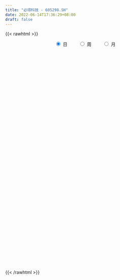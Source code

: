 ```yaml
---
title: "必得科技 - 605298.SH"
date: 2022-06-14T17:36:29+08:00
draft: false
---
```

{{< rawhtml >}}
    <div style="text-align: center">
        <label style="padding: 1rem;"><input style="margin-right: .5rem" type="radio" name="period" value="D" checked onclick="period_change(this)">日</label>
        <label style="padding: 1rem;"><input style="margin-right: .5rem" type="radio" name="period" value="W" onclick="period_change(this)">周</label>
        <label style="padding: 1rem;"><input style="margin-right: .5rem" type="radio" name="period" value="M" onclick="period_change(this)">月</label>
    </div>
    <div id="chart" style="height: 700px;"></div> 
    <script type="text/javascript">
        const D_v = [2130.86,2428.64,3407.95,137828.08,96035.71,68150.48,46162.16,67473.94,91416.16,58834.46,32294.79,36916.33,35553.22,89584.01,73631.7,61608.05,49723.58,77336.37,48337.83,51675.51,41761.17,69140.21,42173.96,39256.94,47991.13,43796.88,81774.61,87039.67,54113.15,34604.79,40684.87,26223.7,25235.35,27342.2,21604.21,28052.06,20409.01,16642.25,22877.03,13416.15,16134.4,12027.6,13320.27,12895.32,9296.83,9420.61,9204.9,11908.93,9481.98,8515.57,9706.19,10096.64,7781.92,7672.22,9811.45,6916.55,7727.15,7023.17,11534.81,16699.37,12191.8,10185.24,9968.3,15884.8,13317.66,12153.39,11667.61,7712.72,6256.93,9028.1,15297.29,13749.43,22578.34,9796.65,10899.71,9188.1,9705.1,7816.82,7286.17,8281.05,8338.64,9815.72,5693.06,7885.74,8746.1,7917.98,6010.82,4887.0,5740.0,3780.31,4792.93,4434.0,6126.19,8757.9,6572.2,9617.33,8606.51,7592.0,6355.24,9041.97,8233.35,24847.6,14672.73,7470.14,6746.53,6448.29,6092.11,4877.81,5521.12,5786.59,6927.91,11666.71,8103.95,7330.12,6850.95,9602.84,8060.57,13196.29,11752.98,12985.49,21510.85,14297.55,11762.56,18914.08,20020.19,12770.28,11965.29,22154.51,12245.05,12855.34,11375.82,9739.22,10310.7,10435.48,10034.0,7153.46,9177.0,5962.71,6987.61,8346.54,19023.31,47805.22,28073.97,63774.68,43213.34,26083.77,12112.47,9524.43,7867.28,9008.91,6045.65,5735.11,4980.91,6306.74,4071.51,4443.68,5499.0,4658.91,3631.15,3367.0,5476.02,10319.91,5815.0,4469.91,4538.0,2810.0,3907.54,4361.0,5575.02,4413.11,5025.46,7535.29,7262.7,7478.0,6829.33,4829.11,5397.11,8653.92,4875.15,5068.24,7611.22,9348.9,10253.98,5907.74,6474.11,10685.91,10033.21,6228.54,9826.37,7655.91,4022.54,5055.11,4493.91,6123.12,5742.94,8938.57,7181.03,5799.91,9756.75,13039.17,8957.0,32161.02,26788.48,11627.67,12433.55,7455.02,5935.0,6684.82,9091.0,7481.0,10061.64,8549.0,6175.0,7380.11,10521.26,12576.02,9961.4,10955.1,9813.0,7746.17,10474.0,5533.0,4955.08,7181.0,4918.0,6060.0,3936.4,4188.91,8246.91,4975.91,4093.02,4783.4,2382.11,4693.0,5353.11,4796.0,8367.91,5362.0,7766.91,6839.89,7347.64,4684.91,5514.0,5049.0,7241.82,4819.22,4716.0,4296.02,5762.0,7021.09,5696.0,4562.0,3607.0,7198.89,6782.0,4498.41,4215.41,5011.02,39053.96,25122.58,14730.86,7112.31,6268.11,5488.11,4437.02,5303.0,4780.93,5576.13,3733.0,3825.0,4141.0,3531.22,3781.11,3767.11,3717.0,2700.11,1878.0,2737.0,11606.0,15248.0,11079.0,7509.82,5442.04,4964.0,4156.11,5469.84,3525.91,3188.0,3411.0,4412.0,2447.91,2840.11,1658.0,1891.0,2382.0,2423.09,2783.5,1875.91,3585.09,3411.67,3099.26,3578.98,3995.62,3875.56,5054.0,3142.98,4800.0,2984.91,3644.0,2901.0,7035.0,4505.58,5880.69]
const D_histogram = [0.0,0.1467806268,0.3922095438,0.3819375038,0.19064337,0.060131107,-0.1066280723,-0.068226711,-0.0951834259,-0.1793442048,-0.2364646999,-0.241832912,-0.2298856152,-0.1184810812,-0.0556077905,0.0126066516,0.0071738637,0.077102425,0.0576837767,0.0756861253,0.0841181812,0.107616024,0.1033418441,0.1205779958,0.1265055019,0.1585692685,0.2668756237,0.2826664007,0.2543144124,0.1672923862,0.0253414798,-0.0568622192,-0.0971786717,-0.1357094836,-0.1516466331,-0.1905320261,-0.2240974666,-0.2297219623,-0.2680693181,-0.2949493872,-0.3170278728,-0.2972026124,-0.2942326187,-0.3076940223,-0.2860131534,-0.2530012803,-0.2299956651,-0.2062854445,-0.1624847012,-0.1309917383,-0.084314698,-0.0584550615,-0.0226150321,0.0004224957,0.0174179183,0.0226756965,0.0310982454,0.0435447147,0.0673342373,0.0981091647,0.1020694001,0.1130331792,0.1237252193,0.1442534521,0.1497584376,0.1292628165,0.1143101463,0.0861242287,0.0694323484,0.0619378268,0.0706705641,0.0366248916,-0.0365720907,-0.0863537054,-0.1020599767,-0.0959906956,-0.0687141799,-0.0428203563,-0.0381982773,-0.0247279687,-0.0025324773,0.0150395645,0.0000403352,-0.0320350367,-0.0660390027,-0.0533699959,-0.0381550052,-0.0214166966,-0.0281647743,-0.0173068933,-0.0029636237,0.0019700739,-0.0094679149,-0.0286316521,-0.0522060632,-0.0714466119,-0.0606340746,-0.0365188723,-0.0160957448,0.0022556863,-0.0014420111,0.0156989895,-0.0182125457,-0.0261440683,-0.0217836877,0.0003129171,0.0183273037,0.0404550392,0.0536979382,0.0458773281,0.0647268756,0.1004334645,0.1260978912,0.1400062512,0.1429452279,0.1557597099,0.1309793682,0.1525588944,0.1385374534,0.1294247069,0.1656910133,0.1738762336,0.1751225707,0.1798515719,0.1758947929,0.143964274,0.0945697305,0.1016968918,0.089400343,0.0832391789,0.078504108,0.0645213519,0.0383083249,0.0203944814,-0.0182284233,-0.0403235481,-0.0846325741,-0.1033349508,-0.1207260611,-0.1233449323,-0.0620414225,0.0522095871,0.1201485274,0.1552246455,0.1209235524,0.0006264901,-0.0811125907,-0.1131546769,-0.1401898203,-0.1827716135,-0.1845857163,-0.1820296198,-0.1764534796,-0.1688745717,-0.1530328244,-0.14525728,-0.1438903648,-0.1347967754,-0.1018844291,-0.0899975901,-0.1031943164,-0.1560748294,-0.1713501337,-0.1561203337,-0.1522073689,-0.126527841,-0.0889014104,-0.0506621212,0.0020266144,0.0469654474,0.0820312733,0.1184563649,0.1535539684,0.1900969095,0.1939261944,0.2002209944,0.1804713848,0.180759512,0.1797781033,0.1725372575,0.1613594475,0.1555903328,0.1225266095,0.0852963259,0.0606134979,0.0736688848,0.0744258475,0.0634360234,0.0059481106,-0.0406696039,-0.0594304943,-0.0589741595,-0.051467761,-0.0398187117,-0.0254548598,0.0033173269,0.026202823,0.0320138823,0.0439761932,0.0782119737,0.0791248352,0.1093392957,0.0801433126,0.0354795058,0.0414553262,0.0296237355,0.0180325203,0.0071584987,0.0228147842,0.0286999588,0.0376595164,0.0148053441,0.0127422028,0.0148551153,0.0353952932,0.0439917186,0.0279585338,0.0406607609,0.0163702273,0.0103345151,-0.0375734188,-0.0791346976,-0.1175498242,-0.1970218406,-0.2120967437,-0.2525436679,-0.2487614933,-0.2009342505,-0.1224442125,-0.0751577255,-0.0414402595,-0.031302377,-0.0210875814,0.003366071,0.0348166134,0.0497793283,0.076484324,0.0987640843,0.0964554951,0.0971437059,0.066905757,0.0487108237,0.0203998836,0.0165421625,0.030728477,0.0305218482,0.0154916779,-0.0029715902,-0.0423954854,-0.0806684458,-0.0853973525,-0.0718498443,-0.0818549943,-0.1486692784,-0.147693509,-0.1307461943,-0.0992732204,-0.0441650305,0.0433907061,0.057888671,0.0244271394,0.0040854405,-0.0108050274,-0.0393425054,-0.0384719454,-0.0312523037,-0.0229131225,0.0004208971,0.0057639815,0.0059192321,-0.0042187236,0.000792631,-0.023894005,-0.0262792412,-0.0457721135,-0.041676363,-0.0273826745,-0.0061076507,0.0005728416,0.0449793274,-0.0138430877,-0.1017052501,-0.1301791402,-0.1726089197,-0.1496925471,-0.0956130798,-0.0641851534,-0.0139944486,0.0376990992,0.0734989286,0.1062271512,0.1382632525,0.1551074977,0.1631077871,0.163497359,0.1580854385,0.1495988247,0.1475852653,0.0996202907,0.0972551678,0.1042281689,0.1043256756,0.099870865,0.0893777695,0.0926771186,0.0953026446,0.097150983,0.086706696,0.0682693376,0.0424421109,0.0074966399,-0.0217765074,-0.0318702863]
const D_fast = [0.0,0.1834757835,0.5269570864,0.6121694224,0.4685361311,0.3530566449,0.1596404475,0.180985131,0.1302325597,0.0012357296,-0.1150009405,-0.1808273807,-0.2263514876,-0.1445672239,-0.0955958809,-0.0242297759,-0.0278690979,0.0613350698,0.0563373656,0.0932612456,0.1227228468,0.1731246956,0.1946859766,0.2420666273,0.2796205088,0.3513265926,0.5263518537,0.6128092309,0.6480358457,0.6028369161,0.4672213796,0.3708021258,0.3061910054,0.2337328226,0.1798840148,0.0933656153,0.0037758082,-0.0592791782,-0.1646438634,-0.2652612794,-0.3665967331,-0.4210721258,-0.4916602868,-0.582045196,-0.6318676155,-0.6621060624,-0.6965993635,-0.7244605041,-0.7212809361,-0.7225359078,-0.6969375419,-0.6856916707,-0.6555053994,-0.6323622477,-0.6110123455,-0.6000856432,-0.5838885329,-0.5605558849,-0.519932803,-0.4646305844,-0.4351529991,-0.3959309251,-0.3543075802,-0.2977159843,-0.2547713895,-0.2429513064,-0.2293264401,-0.2359813005,-0.2353150938,-0.2273251586,-0.2009247802,-0.2258142299,-0.3081542348,-0.3795242759,-0.4207455414,-0.4386739342,-0.4285759634,-0.4133872289,-0.4183147192,-0.4110264029,-0.3894640307,-0.3681320978,-0.3831212433,-0.4232053744,-0.4737190911,-0.4743925832,-0.4687163439,-0.4573322095,-0.4711214807,-0.464590323,-0.4509879593,-0.4455617432,-0.4593667107,-0.4856883609,-0.5223142879,-0.5594164895,-0.563762471,-0.5487769867,-0.5323777954,-0.5134624428,-0.5175206429,-0.496454895,-0.5349195666,-0.5493871063,-0.5504726475,-0.5282978135,-0.505701601,-0.4734601056,-0.446792722,-0.4431440002,-0.4081127338,-0.3472977788,-0.2901088793,-0.2411989565,-0.2025236728,-0.1507692633,-0.1428047629,-0.0830855131,-0.0624725908,-0.0392291606,0.0384598991,0.0901141778,0.1351411576,0.1848330517,0.224849971,0.2289105206,0.2031584097,0.2357097939,0.2457633309,0.2604119615,0.2753029176,0.2774504995,0.2608145537,0.2479993306,0.2048193201,0.1726433082,0.1071761387,0.0626400243,0.0150673987,-0.0183877056,0.0274054486,0.1547088549,0.2526849271,0.3265672066,0.3224970017,0.2023565618,0.1003393334,0.0400085779,-0.0220740206,-0.1103487171,-0.158309249,-0.2012605575,-0.2397977871,-0.2744375221,-0.2968539809,-0.3253927566,-0.3599984326,-0.3846040371,-0.377162798,-0.3877753566,-0.4267706619,-0.5186698822,-0.57678272,-0.6005830035,-0.6347218808,-0.6406743131,-0.6252732352,-0.5996994763,-0.5465040871,-0.4898238923,-0.434250248,-0.3682110652,-0.2947249696,-0.2106578011,-0.1583469676,-0.101996919,-0.0766286824,-0.0311506772,0.0128124399,0.0487059084,0.0778679603,0.1109964288,0.1085643579,0.0926581558,0.0831287023,0.1146013104,0.1339647349,0.1388339167,0.0828330316,0.0260479161,-0.007570598,-0.021857803,-0.0272183448,-0.0255239733,-0.0175238364,0.012077682,0.0415138839,0.0553284138,0.0782847729,0.1320735469,0.1527676171,0.2103169016,0.2011567467,0.1653628162,0.1817024683,0.1772768114,0.1701937262,0.1611093293,0.1824693109,0.1955294752,0.2139039119,0.1947510756,0.1958734851,0.2017001764,0.2310891775,0.2506835326,0.2416399813,0.2645073986,0.2443094218,0.2408573384,0.1835560498,0.1222110966,0.0544085139,-0.0743189627,-0.1424180516,-0.2460008928,-0.3044090915,-0.3068154114,-0.2589364265,-0.2304393709,-0.2070819698,-0.2047696815,-0.1998267812,-0.1745316111,-0.1343769153,-0.1069693683,-0.0611432917,-0.0141725104,0.0076327743,0.0326069115,0.0190954018,0.0130781746,-0.0101327947,-0.0098549752,0.0120134586,0.0194372918,0.008280041,-0.0109261246,-0.0609488911,-0.119388963,-0.1454672078,-0.1498821607,-0.1803510593,-0.284332663,-0.3202802708,-0.3360195046,-0.3293648359,-0.2852979036,-0.1868944905,-0.1579243579,-0.1852791046,-0.2045994434,-0.2221911681,-0.2605642725,-0.2693116988,-0.2699051331,-0.2672942325,-0.2438549886,-0.2370709088,-0.2354358502,-0.2466284868,-0.2414189744,-0.2720791117,-0.2810341581,-0.3119700588,-0.3182933991,-0.3108453792,-0.291097268,-0.2842735654,-0.2286222477,-0.2909054348,-0.4041939097,-0.4652125849,-0.5507945943,-0.5653013585,-0.5351251611,-0.5197435231,-0.4730514304,-0.4119331079,-0.3577585462,-0.2984735359,-0.2318716214,-0.1762505018,-0.1274732657,-0.086209354,-0.0520999148,-0.0231868225,0.0116959345,-0.0113639674,0.0105847016,0.0436147449,0.0697936706,0.0903065762,0.1021579231,0.1286265518,0.155077739,0.1812138231,0.1924462101,0.1910761861,0.1758594872,0.1427881762,0.108070902,0.0900095515]
const D_slow = [0.0,0.0366951567,0.1347475426,0.2302319186,0.2778927611,0.2929255378,0.2662685198,0.249211842,0.2254159856,0.1805799344,0.1214637594,0.0610055314,0.0035341276,-0.0260861427,-0.0399880903,-0.0368364275,-0.0350429615,-0.0157673553,-0.0013464111,0.0175751202,0.0386046655,0.0655086715,0.0913441326,0.1214886315,0.153115007,0.1927573241,0.25947623,0.3301428302,0.3937214333,0.4355445299,0.4418798998,0.427664345,0.4033696771,0.3694423062,0.3315306479,0.2838976414,0.2278732747,0.1704427842,0.1034254546,0.0296881078,-0.0495688604,-0.1238695134,-0.1974276681,-0.2743511737,-0.345854462,-0.4091047821,-0.4666036984,-0.5181750595,-0.5587962348,-0.5915441694,-0.6126228439,-0.6272366093,-0.6328903673,-0.6327847434,-0.6284302638,-0.6227613397,-0.6149867783,-0.6041005996,-0.5872670403,-0.5627397491,-0.5372223991,-0.5089641043,-0.4780327995,-0.4419694365,-0.4045298271,-0.3722141229,-0.3436365864,-0.3221055292,-0.3047474421,-0.2892629854,-0.2715953444,-0.2624391215,-0.2715821441,-0.2931705705,-0.3186855647,-0.3426832386,-0.3598617836,-0.3705668726,-0.3801164419,-0.3862984341,-0.3869315534,-0.3831716623,-0.3831615785,-0.3911703377,-0.4076800884,-0.4210225874,-0.4305613387,-0.4359155128,-0.4429567064,-0.4472834297,-0.4480243356,-0.4475318171,-0.4498987959,-0.4570567089,-0.4701082247,-0.4879698777,-0.5031283963,-0.5122581144,-0.5162820506,-0.515718129,-0.5160786318,-0.5121538844,-0.5167070209,-0.523243038,-0.5286889599,-0.5286107306,-0.5240289047,-0.5139151449,-0.5004906603,-0.4890213283,-0.4728396094,-0.4477312433,-0.4162067705,-0.3812052077,-0.3454689007,-0.3065289732,-0.2737841312,-0.2356444076,-0.2010100442,-0.1686538675,-0.1272311142,-0.0837620558,-0.0399814131,0.0049814799,0.0489551781,0.0849462466,0.1085886792,0.1340129022,0.1563629879,0.1771727826,0.1967988096,0.2129291476,0.2225062288,0.2276048492,0.2230477433,0.2129668563,0.1918087128,0.1659749751,0.1357934598,0.1049572267,0.0894468711,0.1024992679,0.1325363997,0.1713425611,0.2015734492,0.2017300717,0.1814519241,0.1531632548,0.1181157998,0.0724228964,0.0262764673,-0.0192309377,-0.0633443075,-0.1055629505,-0.1438211566,-0.1801354766,-0.2161080678,-0.2498072616,-0.2752783689,-0.2977777664,-0.3235763455,-0.3625950529,-0.4054325863,-0.4444626697,-0.4825145119,-0.5141464722,-0.5363718248,-0.5490373551,-0.5485307015,-0.5367893396,-0.5162815213,-0.4866674301,-0.448278938,-0.4007547106,-0.352273162,-0.3022179134,-0.2571000672,-0.2119101892,-0.1669656634,-0.123831349,-0.0834914871,-0.044593904,-0.0139622516,0.0073618299,0.0225152044,0.0409324256,0.0595388874,0.0753978933,0.0768849209,0.06671752,0.0518598964,0.0371163565,0.0242494162,0.0142947383,0.0079310234,0.0087603551,0.0153110609,0.0233145314,0.0343085797,0.0538615732,0.073642782,0.1009776059,0.121013434,0.1298833105,0.140247142,0.1476530759,0.152161206,0.1539508306,0.1596545267,0.1668295164,0.1762443955,0.1799457315,0.1831312822,0.1868450611,0.1956938844,0.206691814,0.2136814475,0.2238466377,0.2279391945,0.2305228233,0.2211294686,0.2013457942,0.1719583381,0.122702878,0.069678692,0.0065427751,-0.0556475982,-0.1058811609,-0.136492214,-0.1552816454,-0.1656417103,-0.1734673045,-0.1787391998,-0.1778976821,-0.1691935287,-0.1567486967,-0.1376276157,-0.1129365946,-0.0888227208,-0.0645367944,-0.0478103551,-0.0356326492,-0.0305326783,-0.0263971376,-0.0187150184,-0.0110845563,-0.0072116369,-0.0079545344,-0.0185534058,-0.0387205172,-0.0600698553,-0.0780323164,-0.098496065,-0.1356633846,-0.1725867618,-0.2052733104,-0.2300916155,-0.2411328731,-0.2302851966,-0.2158130289,-0.209706244,-0.2086848839,-0.2113861407,-0.2212217671,-0.2308397534,-0.2386528294,-0.24438111,-0.2442758857,-0.2428348903,-0.2413550823,-0.2424097632,-0.2422116054,-0.2481851067,-0.254754917,-0.2661979453,-0.2766170361,-0.2834627047,-0.2849896174,-0.284846407,-0.2736015751,-0.2770623471,-0.3024886596,-0.3350334447,-0.3781856746,-0.4156088114,-0.4395120813,-0.4555583697,-0.4590569818,-0.449632207,-0.4312574749,-0.4047006871,-0.3701348739,-0.3313579995,-0.2905810527,-0.249706713,-0.2101853534,-0.1727856472,-0.1358893308,-0.1109842582,-0.0866704662,-0.060613424,-0.0345320051,-0.0095642888,0.0127801536,0.0359494332,0.0597750944,0.0840628401,0.1057395141,0.1228068485,0.1334173763,0.1352915362,0.1298474094,0.1218798378]
const D_data = [['2021-03-01', 23.03, 23.03, 23.03, 23.03],['2021-03-02', 25.33, 25.33, 25.33, 25.33],['2021-03-03', 27.86, 27.86, 27.86, 27.86],['2021-03-04', 26.0, 25.63, 25.07, 27.82],['2021-03-05', 24.17, 23.08, 23.07, 24.36],['2021-03-08', 23.02, 23.11, 22.5, 23.41],['2021-03-09', 22.9, 21.87, 21.7, 22.91],['2021-03-10', 22.01, 24.06, 21.39, 24.06],['2021-03-11', 24.21, 23.24, 23.24, 24.6],['2021-03-12', 22.51, 22.14, 22.07, 22.79],['2021-03-15', 21.86, 21.95, 21.78, 22.37],['2021-03-16', 21.96, 22.25, 21.8, 22.76],['2021-03-17', 22.06, 22.3, 21.77, 22.61],['2021-03-18', 22.17, 23.74, 22.01, 24.53],['2021-03-19', 23.0, 23.53, 22.67, 23.9],['2021-03-22', 23.51, 23.93, 23.16, 24.02],['2021-03-23', 23.67, 23.18, 22.75, 23.88],['2021-03-24', 22.9, 24.33, 22.87, 24.95],['2021-03-25', 24.43, 23.4, 23.25, 24.58],['2021-03-26', 23.39, 23.92, 23.13, 24.39],['2021-03-29', 24.01, 23.94, 23.66, 24.85],['2021-03-30', 23.92, 24.3, 23.32, 26.33],['2021-03-31', 23.78, 24.1, 23.61, 24.7],['2021-04-01', 24.0, 24.51, 23.9, 24.88],['2021-04-02', 24.78, 24.55, 24.11, 25.16],['2021-04-06', 24.55, 25.12, 24.5, 25.33],['2021-04-07', 25.0, 26.66, 24.76, 27.57],['2021-04-08', 26.27, 26.1, 25.7, 28.57],['2021-04-09', 25.68, 25.78, 25.3, 26.76],['2021-04-12', 25.62, 24.96, 24.9, 25.69],['2021-04-13', 24.89, 23.79, 23.55, 25.28],['2021-04-14', 23.61, 23.98, 23.6, 24.39],['2021-04-15', 23.83, 24.17, 23.8, 24.31],['2021-04-16', 24.12, 23.94, 23.55, 24.33],['2021-04-19', 23.8, 24.01, 23.68, 24.16],['2021-04-20', 24.02, 23.48, 23.32, 24.14],['2021-04-21', 23.52, 23.22, 23.1, 23.94],['2021-04-22', 23.1, 23.31, 22.98, 23.35],['2021-04-23', 23.25, 22.6, 22.4, 23.28],['2021-04-26', 22.68, 22.35, 22.29, 22.84],['2021-04-27', 22.5, 22.03, 21.77, 22.64],['2021-04-28', 22.07, 22.29, 22.02, 22.31],['2021-04-29', 22.21, 21.88, 21.82, 22.3],['2021-04-30', 21.9, 21.37, 21.37, 22.0],['2021-05-06', 21.37, 21.55, 21.3, 21.68],['2021-05-07', 21.66, 21.57, 21.4, 21.68],['2021-05-10', 21.59, 21.34, 21.28, 21.68],['2021-05-11', 21.31, 21.23, 20.87, 21.33],['2021-05-12', 21.1, 21.44, 21.01, 21.49],['2021-05-13', 21.2, 21.29, 21.17, 21.57],['2021-05-14', 21.31, 21.52, 21.25, 21.57],['2021-05-17', 21.61, 21.31, 21.23, 21.64],['2021-05-18', 21.23, 21.48, 21.23, 21.52],['2021-05-19', 21.46, 21.38, 21.25, 21.49],['2021-05-20', 21.45, 21.33, 21.07, 21.48],['2021-05-21', 21.23, 21.17, 21.14, 21.35],['2021-05-24', 21.17, 21.18, 21.03, 21.24],['2021-05-25', 21.11, 21.23, 21.11, 21.27],['2021-05-26', 21.12, 21.43, 21.12, 21.48],['2021-05-27', 21.49, 21.65, 21.45, 21.97],['2021-05-28', 21.55, 21.41, 21.35, 21.83],['2021-05-31', 21.38, 21.55, 21.21, 21.63],['2021-06-01', 21.63, 21.63, 21.41, 21.67],['2021-06-02', 21.53, 21.88, 21.51, 21.93],['2021-06-03', 21.88, 21.82, 21.66, 21.99],['2021-06-04', 21.72, 21.51, 21.5, 21.79],['2021-06-07', 21.45, 21.53, 21.21, 21.59],['2021-06-08', 21.45, 21.28, 21.25, 21.55],['2021-06-09', 21.26, 21.32, 21.23, 21.4],['2021-06-10', 21.25, 21.38, 21.03, 21.38],['2021-06-11', 21.39, 21.6, 21.31, 21.68],['2021-06-15', 21.45, 21.0, 20.9, 21.54],['2021-06-16', 20.98, 20.18, 20.0, 20.98],['2021-06-17', 20.05, 20.05, 20.02, 20.25],['2021-06-18', 20.05, 20.18, 19.8, 20.24],['2021-06-21', 20.18, 20.3, 20.03, 20.35],['2021-06-22', 20.3, 20.54, 20.23, 20.65],['2021-06-23', 20.7, 20.57, 20.46, 20.78],['2021-06-24', 20.53, 20.3, 20.21, 20.53],['2021-06-25', 20.26, 20.38, 20.03, 20.38],['2021-06-28', 20.33, 20.52, 20.27, 20.58],['2021-06-29', 20.45, 20.52, 20.36, 20.65],['2021-06-30', 19.99, 20.07, 19.81, 20.23],['2021-07-01', 20.07, 19.66, 19.65, 20.07],['2021-07-02', 19.66, 19.36, 19.0, 19.74],['2021-07-05', 19.36, 19.78, 19.23, 19.8],['2021-07-06', 19.62, 19.79, 19.55, 19.98],['2021-07-07', 19.74, 19.81, 19.7, 19.95],['2021-07-08', 19.72, 19.46, 19.42, 19.79],['2021-07-09', 19.4, 19.61, 19.34, 19.65],['2021-07-12', 19.65, 19.65, 19.6, 19.86],['2021-07-13', 19.64, 19.52, 19.41, 19.64],['2021-07-14', 19.45, 19.23, 19.2, 19.62],['2021-07-15', 19.23, 18.97, 18.71, 19.3],['2021-07-16', 18.88, 18.7, 18.67, 18.96],['2021-07-19', 18.64, 18.52, 18.35, 18.64],['2021-07-20', 18.49, 18.75, 18.42, 18.86],['2021-07-21', 18.76, 18.9, 18.68, 18.96],['2021-07-22', 18.88, 18.88, 18.7, 18.99],['2021-07-23', 18.93, 18.88, 18.55, 18.93],['2021-07-26', 18.81, 18.57, 18.17, 18.88],['2021-07-27', 18.51, 18.8, 18.26, 20.4],['2021-07-28', 18.75, 18.04, 17.84, 18.85],['2021-07-29', 18.0, 18.16, 18.0, 18.25],['2021-07-30', 18.01, 18.21, 18.0, 18.32],['2021-08-02', 18.21, 18.42, 18.06, 18.43],['2021-08-03', 18.43, 18.41, 18.33, 18.63],['2021-08-04', 18.41, 18.52, 18.32, 18.52],['2021-08-05', 18.55, 18.47, 18.34, 18.66],['2021-08-06', 18.41, 18.19, 18.1, 18.5],['2021-08-09', 18.23, 18.53, 18.16, 18.6],['2021-08-10', 18.36, 18.89, 18.36, 19.12],['2021-08-11', 18.87, 18.96, 18.79, 19.03],['2021-08-12', 19.02, 18.97, 18.88, 19.08],['2021-08-13', 18.87, 18.94, 18.69, 19.05],['2021-08-16', 19.19, 19.18, 18.98, 19.3],['2021-08-17', 19.21, 18.75, 18.71, 19.32],['2021-08-18', 18.75, 19.4, 18.75, 19.59],['2021-08-19', 19.3, 19.06, 19.0, 19.58],['2021-08-20', 19.13, 19.14, 18.89, 19.47],['2021-08-23', 19.28, 19.88, 19.23, 19.88],['2021-08-24', 19.84, 19.77, 19.6, 19.88],['2021-08-25', 19.76, 19.84, 19.53, 19.99],['2021-08-26', 19.8, 20.04, 19.62, 20.29],['2021-08-27', 20.0, 20.08, 19.6, 20.3],['2021-08-30', 20.11, 19.77, 19.73, 20.18],['2021-08-31', 19.63, 19.44, 19.38, 19.7],['2021-09-01', 19.5, 20.13, 19.31, 20.29],['2021-09-02', 19.94, 19.97, 19.91, 20.12],['2021-09-03', 20.24, 20.09, 19.8, 20.32],['2021-09-06', 20.1, 20.17, 19.86, 20.18],['2021-09-07', 20.09, 20.09, 20.02, 20.22],['2021-09-08', 20.15, 19.9, 19.87, 20.18],['2021-09-09', 19.89, 19.94, 19.69, 20.09],['2021-09-10', 19.95, 19.56, 19.56, 19.95],['2021-09-13', 19.56, 19.61, 19.42, 19.71],['2021-09-14', 19.64, 19.13, 19.11, 19.78],['2021-09-15', 19.11, 19.23, 19.06, 19.33],['2021-09-16', 19.3, 19.08, 19.05, 19.42],['2021-09-17', 19.03, 19.13, 18.77, 19.16],['2021-09-22', 19.0, 20.03, 18.96, 20.16],['2021-09-23', 20.03, 21.18, 19.85, 21.54],['2021-09-24', 21.21, 21.18, 20.52, 21.24],['2021-09-27', 21.15, 21.18, 20.1, 23.28],['2021-09-28', 21.25, 20.45, 20.28, 21.99],['2021-09-29', 20.11, 19.03, 18.83, 20.37],['2021-09-30', 19.03, 18.96, 18.78, 19.2],['2021-10-08', 19.09, 19.22, 18.85, 19.22],['2021-10-11', 19.22, 19.04, 18.85, 19.22],['2021-10-12', 18.92, 18.54, 18.48, 18.98],['2021-10-13', 18.63, 18.79, 18.51, 18.83],['2021-10-14', 18.77, 18.7, 18.58, 18.83],['2021-10-15', 18.75, 18.61, 18.61, 18.8],['2021-10-18', 18.61, 18.52, 18.3, 18.61],['2021-10-19', 18.55, 18.54, 18.48, 18.64],['2021-10-20', 18.54, 18.36, 18.33, 18.55],['2021-10-21', 18.36, 18.16, 18.12, 18.36],['2021-10-22', 18.16, 18.14, 18.09, 18.25],['2021-10-25', 18.14, 18.42, 18.05, 18.42],['2021-10-26', 18.24, 18.16, 18.13, 18.5],['2021-10-27', 18.17, 17.72, 17.69, 18.2],['2021-10-28', 17.71, 16.89, 16.84, 17.76],['2021-10-29', 16.93, 16.99, 16.87, 17.1],['2021-11-01', 17.0, 17.18, 16.9, 17.22],['2021-11-02', 17.19, 16.9, 16.85, 17.3],['2021-11-03', 16.83, 17.07, 16.81, 17.12],['2021-11-04', 17.05, 17.23, 17.05, 17.28],['2021-11-05', 17.23, 17.31, 17.16, 17.36],['2021-11-08', 17.33, 17.64, 17.29, 17.79],['2021-11-09', 17.64, 17.75, 17.5, 17.78],['2021-11-10', 17.76, 17.82, 17.48, 17.87],['2021-11-11', 17.76, 18.04, 17.72, 18.15],['2021-11-12', 18.1, 18.26, 17.85, 18.42],['2021-11-15', 18.3, 18.55, 18.3, 18.59],['2021-11-16', 18.55, 18.35, 18.26, 18.68],['2021-11-17', 18.27, 18.52, 18.26, 18.52],['2021-11-18', 18.53, 18.27, 18.11, 18.62],['2021-11-19', 18.26, 18.58, 18.1, 18.69],['2021-11-22', 18.58, 18.68, 18.49, 18.75],['2021-11-23', 18.68, 18.7, 18.56, 18.8],['2021-11-24', 18.76, 18.72, 18.59, 18.78],['2021-11-25', 18.83, 18.86, 18.69, 19.05],['2021-11-26', 18.95, 18.52, 18.23, 18.96],['2021-11-29', 18.31, 18.36, 18.1, 18.48],['2021-11-30', 18.29, 18.41, 18.29, 18.65],['2021-12-01', 18.35, 18.91, 18.35, 18.97],['2021-12-02', 19.08, 18.86, 18.81, 19.29],['2021-12-03', 18.81, 18.75, 18.71, 19.03],['2021-12-06', 18.81, 18.02, 18.02, 18.94],['2021-12-07', 18.1, 17.87, 17.71, 18.24],['2021-12-08', 17.88, 18.01, 17.81, 18.09],['2021-12-09', 18.0, 18.16, 17.89, 18.22],['2021-12-10', 18.15, 18.23, 18.11, 18.38],['2021-12-13', 18.3, 18.3, 18.1, 18.36],['2021-12-14', 18.21, 18.38, 18.2, 18.49],['2021-12-15', 18.34, 18.67, 18.32, 18.67],['2021-12-16', 18.77, 18.75, 18.58, 18.79],['2021-12-17', 18.8, 18.64, 18.56, 18.8],['2021-12-20', 18.64, 18.8, 18.57, 18.95],['2021-12-21', 18.83, 19.26, 18.83, 19.26],['2021-12-22', 19.29, 19.01, 18.97, 19.4],['2021-12-23', 19.02, 19.55, 18.71, 20.5],['2021-12-24', 19.42, 18.9, 18.89, 20.4],['2021-12-27', 18.64, 18.57, 18.25, 18.89],['2021-12-28', 18.57, 19.15, 18.49, 19.4],['2021-12-29', 19.15, 18.96, 18.8, 19.19],['2021-12-30', 18.96, 18.94, 18.91, 19.1],['2021-12-31', 18.98, 18.92, 18.88, 19.2],['2022-01-04', 19.08, 19.3, 18.91, 19.48],['2022-01-05', 19.31, 19.28, 18.96, 19.39],['2022-01-06', 19.14, 19.41, 19.11, 19.55],['2022-01-07', 19.48, 19.02, 19.01, 19.48],['2022-01-10', 19.07, 19.25, 18.79, 19.32],['2022-01-11', 19.25, 19.34, 19.18, 19.55],['2022-01-12', 19.34, 19.68, 19.33, 19.7],['2022-01-13', 19.89, 19.67, 19.64, 19.9],['2022-01-14', 19.71, 19.4, 19.31, 19.87],['2022-01-17', 19.35, 19.81, 19.35, 19.88],['2022-01-18', 19.8, 19.37, 19.26, 19.8],['2022-01-19', 19.37, 19.56, 19.37, 19.8],['2022-01-20', 19.56, 18.91, 18.8, 19.58],['2022-01-21', 18.85, 18.73, 18.59, 19.04],['2022-01-24', 18.5, 18.5, 18.38, 18.85],['2022-01-25', 18.5, 17.56, 17.49, 18.55],['2022-01-26', 17.56, 17.96, 17.56, 17.96],['2022-01-27', 17.96, 17.31, 17.3, 17.96],['2022-01-28', 17.5, 17.56, 17.34, 17.8],['2022-02-07', 17.92, 18.06, 17.78, 18.09],['2022-02-08', 18.06, 18.64, 17.88, 18.66],['2022-02-09', 18.64, 18.49, 18.35, 18.65],['2022-02-10', 18.49, 18.47, 18.36, 18.54],['2022-02-11', 18.45, 18.24, 18.14, 18.45],['2022-02-14', 18.3, 18.25, 18.15, 18.41],['2022-02-15', 18.24, 18.49, 18.11, 18.59],['2022-02-16', 18.5, 18.72, 18.41, 18.73],['2022-02-17', 18.8, 18.65, 18.53, 18.87],['2022-02-18', 18.58, 18.94, 18.49, 19.18],['2022-02-21', 18.84, 19.07, 18.84, 19.13],['2022-02-22', 18.92, 18.88, 18.65, 19.08],['2022-02-23', 18.98, 18.98, 18.66, 19.13],['2022-02-24', 18.98, 18.57, 18.35, 19.1],['2022-02-25', 18.94, 18.63, 18.56, 18.94],['2022-02-28', 18.98, 18.4, 18.2, 18.98],['2022-03-01', 18.47, 18.63, 18.0, 18.65],['2022-03-02', 18.52, 18.9, 18.46, 19.06],['2022-03-03', 19.0, 18.78, 18.71, 19.04],['2022-03-04', 18.78, 18.57, 18.48, 18.93],['2022-03-07', 18.52, 18.44, 18.4, 18.61],['2022-03-08', 18.65, 18.0, 17.83, 18.65],['2022-03-09', 18.08, 17.75, 17.51, 18.24],['2022-03-10', 17.88, 17.98, 17.58, 18.2],['2022-03-11', 17.78, 18.16, 17.56, 18.18],['2022-03-14', 18.13, 17.8, 17.7, 18.13],['2022-03-15', 17.64, 16.77, 16.74, 17.8],['2022-03-16', 16.82, 17.3, 16.57, 17.5],['2022-03-17', 17.41, 17.41, 17.32, 17.71],['2022-03-18', 17.52, 17.6, 17.33, 17.69],['2022-03-21', 17.72, 18.04, 17.6, 18.07],['2022-03-22', 18.04, 18.8, 17.9, 19.84],['2022-03-23', 18.35, 18.17, 18.05, 18.65],['2022-03-24', 18.02, 17.52, 17.42, 18.04],['2022-03-25', 17.59, 17.52, 17.49, 17.68],['2022-03-28', 17.52, 17.46, 17.15, 17.63],['2022-03-29', 17.46, 17.12, 17.12, 17.63],['2022-03-30', 17.35, 17.35, 17.12, 17.36],['2022-03-31', 17.34, 17.39, 17.17, 17.58],['2022-04-01', 17.49, 17.39, 17.15, 17.5],['2022-04-06', 17.35, 17.62, 17.25, 17.63],['2022-04-07', 17.62, 17.44, 17.27, 17.69],['2022-04-08', 17.4, 17.36, 17.06, 17.44],['2022-04-11', 17.49, 17.17, 16.96, 17.58],['2022-04-12', 17.16, 17.31, 16.95, 17.35],['2022-04-13', 17.22, 16.84, 16.8, 17.23],['2022-04-14', 16.84, 16.99, 16.84, 17.12],['2022-04-15', 16.97, 16.65, 16.61, 17.15],['2022-04-18', 16.71, 16.83, 16.3, 16.89],['2022-04-19', 16.84, 16.94, 16.77, 17.03],['2022-04-20', 16.98, 17.07, 16.81, 17.18],['2022-04-21', 17.08, 16.92, 16.9, 17.58],['2022-04-22', 16.6, 17.51, 16.37, 17.76],['2022-04-25', 17.3, 16.15, 16.05, 17.3],['2022-04-26', 16.28, 15.3, 15.16, 16.4],['2022-04-27', 15.1, 15.59, 14.81, 15.67],['2022-04-28', 15.59, 15.05, 15.0, 15.69],['2022-04-29', 15.06, 15.63, 15.06, 15.68],['2022-05-05', 15.44, 16.07, 15.44, 16.18],['2022-05-06', 15.8, 15.89, 15.71, 16.08],['2022-05-09', 15.89, 16.25, 15.89, 16.3],['2022-05-10', 16.0, 16.49, 15.91, 16.49],['2022-05-11', 16.62, 16.51, 16.44, 16.85],['2022-05-12', 16.7, 16.67, 16.28, 16.76],['2022-05-13', 16.69, 16.88, 16.51, 16.88],['2022-05-16', 16.94, 16.89, 16.82, 17.0],['2022-05-17', 16.88, 16.93, 16.7, 16.95],['2022-05-18', 16.94, 16.95, 16.75, 17.1],['2022-05-19', 16.85, 16.96, 16.79, 17.04],['2022-05-20', 17.0, 16.98, 16.88, 17.15],['2022-05-23', 17.19, 17.13, 16.9, 17.19],['2022-05-24', 17.14, 16.5, 16.19, 17.25],['2022-05-25', 16.68, 17.0, 16.43, 17.03],['2022-05-26', 17.15, 17.2, 16.55, 17.21],['2022-05-27', 17.29, 17.21, 17.04, 17.33],['2022-05-30', 17.33, 17.22, 17.11, 17.33],['2022-05-31', 17.27, 17.18, 16.98, 17.36],['2022-06-01', 17.25, 17.41, 17.15, 17.45],['2022-06-02', 17.38, 17.5, 17.25, 17.56],['2022-06-06', 17.55, 17.59, 17.49, 17.7],['2022-06-07', 17.61, 17.5, 17.23, 17.64],['2022-06-08', 17.5, 17.4, 17.05, 17.64],['2022-06-09', 17.2, 17.25, 17.07, 17.4],['2022-06-10', 17.01, 17.01, 16.93, 17.48],['2022-06-13', 16.96, 16.92, 16.81, 17.14],['2022-06-14', 16.82, 17.05, 16.58, 17.06]]
const W_v = [241831.24,332037.2,267980.05,288681.34,240323.41,266724.31,154090.91,109584.56,67793.74,18717.44,48817.57,42278.78,55176.3,61509.39,49962.65,57024.13,42277.24,40479.26,28336.11,30683.22,41213.05,61970.35,28725.92,40879.64,55598.17,86505.23,71990.47,51895.22,37627.32,94902.5,145184.26,9524.43,33637.86,24979.84,28609.08,20086.45,29811.58,33187.47,37157.49,39329.51,31053.84,33785.57,90702.42,44136.06,35182.64,46613.79,44521.27,27050.48,26288.15,25592.13,32001.35,27340.04,27337.11,26301.71,91030.73,26277.17,13134.13,18937.44,34169.11,33150.97,8995.75,16299.02,11137.59,15550.91,16068.16,21364.91,10386.27]
const W_histogram = [0.0,-0.059988604,-0.0056003182,0.0538211629,0.1284759511,0.2467629293,0.1897142695,0.0572356483,-0.1086867717,-0.195366211,-0.2433429427,-0.2831372188,-0.2774190599,-0.2517765226,-0.2150543222,-0.2691871619,-0.2734303005,-0.3234154554,-0.3176649533,-0.3505863393,-0.3356604114,-0.3450071321,-0.3268096858,-0.2424175628,-0.1555070698,-0.0239945997,0.0692836858,0.0990882732,0.0937022948,0.2245961332,0.1610325247,0.1368196458,0.0827071137,0.0214366934,-0.0845531259,-0.1190113572,-0.0663522383,-0.0019040281,0.0423085019,0.0899306985,0.0891253557,0.1171560795,0.1519516024,0.1735005636,0.1903271748,0.2207469814,0.190580409,0.0916776463,0.0727307436,0.1060024382,0.1055621391,0.0997287153,0.0682572988,0.0126380471,-0.0245972729,-0.0514927846,-0.0639984688,-0.1100794652,-0.0743445494,-0.1638932406,-0.1903296328,-0.1288019251,-0.0718695629,-0.0123418612,0.049549198,0.0597864218,0.0707984667]
const W_fast = [0.0,-0.074985755,-0.0219975487,0.0508792231,0.1576529991,0.3376307096,0.3280106172,0.2098409081,0.0167467952,-0.1187741969,-0.2275866643,-0.3381652451,-0.4018018512,-0.4391034446,-0.4561448246,-0.5775744549,-0.6501751685,-0.7810141873,-0.8546799235,-0.9752478944,-1.0442370693,-1.1398355731,-1.2033405482,-1.1795528158,-1.1315190903,-1.0060052702,-0.8954060632,-0.8408294075,-0.8227898122,-0.6357469406,-0.6590524179,-0.6490603853,-0.6824961389,-0.7384073859,-0.8655354867,-0.9297465572,-0.8936754979,-0.8297032947,-0.7749136393,-0.7048087681,-0.683332772,-0.6260130283,-0.5532296048,-0.4883055027,-0.4238970978,-0.3382905459,-0.320812016,-0.3967953671,-0.3975595839,-0.3377872798,-0.3118370441,-0.2927382891,-0.3071453809,-0.3596051209,-0.4029897591,-0.4427584669,-0.4712637684,-0.5448646311,-0.5277158525,-0.6582378539,-0.7322566544,-0.7029294279,-0.6639644564,-0.60752222,-0.5332438614,-0.5080600321,-0.4793483706]
const W_slow = [0.0,-0.014997151,-0.0163972305,-0.0029419398,0.029177048,0.0908677803,0.1382963477,0.1526052598,0.1254335669,0.0765920141,0.0157562784,-0.0550280263,-0.1243827913,-0.1873269219,-0.2410905025,-0.3083872929,-0.3767448681,-0.4575987319,-0.5370149702,-0.6246615551,-0.7085766579,-0.7948284409,-0.8765308624,-0.9371352531,-0.9760120205,-0.9820106704,-0.964689749,-0.9399176807,-0.916492107,-0.8603430737,-0.8200849426,-0.7858800311,-0.7652032527,-0.7598440793,-0.7809823608,-0.8107352001,-0.8273232596,-0.8277992667,-0.8172221412,-0.7947394666,-0.7724581277,-0.7431691078,-0.7051812072,-0.6618060663,-0.6142242726,-0.5590375272,-0.511392425,-0.4884730134,-0.4702903275,-0.443789718,-0.4173991832,-0.3924670044,-0.3754026797,-0.3722431679,-0.3783924862,-0.3912656823,-0.4072652995,-0.4347851658,-0.4533713032,-0.4943446133,-0.5419270215,-0.5741275028,-0.5920948935,-0.5951803588,-0.5827930593,-0.5678464539,-0.5501468372]
const W_data = [['2021-03-05', 23.03, 23.08, 23.03, 27.86],['2021-03-12', 23.02, 22.14, 21.39, 24.6],['2021-03-19', 21.86, 23.53, 21.77, 24.53],['2021-03-26', 23.51, 23.92, 22.75, 24.95],['2021-04-02', 24.01, 24.55, 23.32, 26.33],['2021-04-09', 24.55, 25.78, 24.5, 28.57],['2021-04-16', 25.62, 23.94, 23.55, 25.69],['2021-04-23', 23.8, 22.6, 22.4, 24.16],['2021-04-30', 22.68, 21.37, 21.37, 22.84],['2021-05-07', 21.37, 21.57, 21.3, 21.68],['2021-05-14', 21.59, 21.52, 20.87, 21.68],['2021-05-21', 21.61, 21.17, 21.07, 21.64],['2021-05-28', 21.17, 21.41, 21.03, 21.97],['2021-06-04', 21.38, 21.51, 21.21, 21.99],['2021-06-11', 21.45, 21.6, 21.03, 21.68],['2021-06-18', 21.45, 20.18, 19.8, 21.54],['2021-06-25', 20.18, 20.38, 20.03, 20.78],['2021-07-02', 20.33, 19.36, 19.0, 20.65],['2021-07-09', 19.36, 19.61, 19.23, 19.98],['2021-07-16', 19.65, 18.7, 18.67, 19.86],['2021-07-23', 18.64, 18.88, 18.35, 18.99],['2021-07-30', 18.81, 18.21, 17.84, 20.4],['2021-08-06', 18.21, 18.19, 18.06, 18.66],['2021-08-13', 18.23, 18.94, 18.16, 19.12],['2021-08-20', 19.19, 19.14, 18.71, 19.59],['2021-08-27', 19.28, 20.08, 19.23, 20.3],['2021-09-03', 20.11, 20.09, 19.31, 20.32],['2021-09-10', 20.1, 19.56, 19.56, 20.22],['2021-09-17', 19.56, 19.13, 18.77, 19.78],['2021-09-24', 19.0, 21.18, 18.96, 21.54],['2021-09-30', 21.15, 18.96, 18.78, 23.28],['2021-10-08', 19.09, 19.22, 18.85, 19.22],['2021-10-15', 19.22, 18.61, 18.48, 19.22],['2021-10-22', 18.61, 18.14, 18.09, 18.64],['2021-10-29', 18.14, 16.99, 16.84, 18.5],['2021-11-05', 17.0, 17.31, 16.81, 17.36],['2021-11-12', 17.33, 18.26, 17.29, 18.42],['2021-11-19', 18.3, 18.58, 18.1, 18.69],['2021-11-26', 18.58, 18.52, 18.23, 19.05],['2021-12-03', 18.31, 18.75, 18.1, 19.29],['2021-12-10', 18.81, 18.23, 17.71, 18.94],['2021-12-17', 18.3, 18.64, 18.1, 18.8],['2021-12-24', 18.64, 18.9, 18.57, 20.5],['2021-12-31', 18.64, 18.92, 18.25, 19.4],['2022-01-07', 19.08, 19.02, 18.91, 19.55],['2022-01-14', 19.07, 19.4, 18.79, 19.9],['2022-01-21', 19.35, 18.73, 18.59, 19.88],['2022-01-28', 18.5, 17.56, 17.3, 18.85],['2022-02-11', 17.92, 18.24, 17.78, 18.66],['2022-02-18', 18.3, 18.94, 18.11, 19.18],['2022-02-25', 18.84, 18.63, 18.35, 19.13],['2022-03-04', 18.98, 18.57, 18.0, 19.06],['2022-03-11', 18.52, 18.16, 17.51, 18.65],['2022-03-18', 18.13, 17.6, 16.57, 18.13],['2022-03-25', 17.72, 17.52, 17.42, 19.84],['2022-04-01', 17.52, 17.39, 17.12, 17.63],['2022-04-08', 17.35, 17.36, 17.06, 17.69],['2022-04-15', 17.49, 16.65, 16.61, 17.58],['2022-04-22', 16.71, 17.51, 16.3, 17.76],['2022-04-29', 17.3, 15.63, 14.81, 17.3],['2022-05-06', 15.44, 15.89, 15.44, 16.18],['2022-05-13', 15.89, 16.88, 15.89, 16.88],['2022-05-20', 16.94, 16.98, 16.7, 17.15],['2022-05-27', 17.19, 17.21, 16.19, 17.33],['2022-06-02', 17.33, 17.5, 16.98, 17.56],['2022-06-10', 17.55, 17.01, 16.93, 17.7],['2022-06-17', 16.96, 17.05, 16.58, 17.14]]
const M_v = [1283605.1699999997,685441.5900000001,175175.33,224435.59,178834.57,236444.53,376864.2,96751.21,132624.84,226625.55,153368.18,89395.63,187991.83,104172.58,59854.45,39948.16]
const M_histogram = [0.0,-0.1742222222,-0.2624040519,-0.3973740432,-0.5779396143,-0.5791042433,-0.5755710951,-0.6630551607,-0.5851478761,-0.4644009298,-0.4414132355,-0.339499269,-0.3107472332,-0.3765138994,-0.285980841,-0.2087899029]
const M_fast = [0.0,-0.2177777778,-0.3715606204,-0.6058741226,-0.9309245972,-1.0768652871,-1.2172249126,-1.4704727684,-1.5388524529,-1.534205739,-1.6215713536,-1.6045322043,-1.6534669768,-1.8133621178,-1.7943242697,-1.7693308073]
const M_slow = [0.0,-0.0435555556,-0.1091565685,-0.2085000793,-0.3529849829,-0.4977610438,-0.6416538175,-0.8074176077,-0.9537045767,-1.0698048092,-1.1801581181,-1.2650329353,-1.3427197436,-1.4368482184,-1.5083434287,-1.5605409044]
const M_data = [['2021-03-31', 23.03, 24.1, 21.39, 27.86],['2021-04-30', 24.0, 21.37, 21.37, 28.57],['2021-05-31', 21.37, 21.55, 20.87, 21.97],['2021-06-30', 21.63, 20.07, 19.8, 21.99],['2021-07-30', 20.07, 18.21, 17.84, 20.4],['2021-08-31', 18.21, 19.44, 18.06, 20.3],['2021-09-30', 19.5, 18.96, 18.77, 23.28],['2021-10-29', 19.09, 16.99, 16.84, 19.22],['2021-11-30', 17.0, 18.41, 16.81, 19.05],['2021-12-31', 18.35, 18.92, 17.71, 20.5],['2022-01-28', 19.08, 17.56, 17.3, 19.9],['2022-02-28', 17.92, 18.4, 17.78, 19.18],['2022-03-31', 18.47, 17.39, 16.57, 19.84],['2022-04-29', 17.49, 15.63, 14.81, 17.76],['2022-05-31', 15.44, 17.18, 15.44, 17.36],['2022-06-30', 17.25, 17.05, 16.58, 17.7]]
        const D_a = [null,null,27.86,null,null,null,null,21.39,null,null,null,null,null,null,null,null,null,null,null,null,null,null,null,null,null,null,null,28.57,null,null,null,null,null,null,null,null,null,null,null,null,null,null,null,null,null,null,null,20.87,null,null,null,null,null,null,null,null,null,null,null,null,null,null,null,null,21.99,null,null,null,null,null,null,null,null,null,19.8,null,null,null,null,null,null,20.65,null,null,null,null,null,null,null,null,null,null,null,null,null,null,null,null,null,null,null,null,17.84,null,null,null,null,null,null,null,null,null,null,null,null,null,null,null,null,null,null,null,null,null,null,null,null,null,null,20.32,null,null,null,null,null,null,null,null,null,18.77,null,null,null,null,null,null,null,19.22,null,null,null,null,null,null,null,null,null,null,null,null,null,null,null,null,null,16.81,null,null,null,null,null,null,null,null,null,null,null,null,null,null,null,null,null,null,null,null,19.29,null,null,null,null,null,null,18.1,null,null,null,null,null,null,null,20.5,null,null,null,null,null,null,null,null,null,null,18.79,null,null,null,null,19.88,null,null,null,null,null,null,null,17.3,null,null,null,null,null,null,null,null,null,null,19.18,null,null,null,null,null,null,null,null,null,null,null,null,null,null,null,null,null,16.57,null,null,null,19.84,null,null,null,null,null,null,null,null,null,null,null,null,null,null,null,null,null,null,null,null,null,null,null,14.81,null,null,null,null,null,null,null,null,null,null,null,null,null,null,null,null,null,null,null,null,null,null,null,17.7,null,null,null,null,null,null]
const W_a = [null,null,null,null,null,null,null,null,null,null,null,null,null,null,null,null,null,null,null,null,null,17.84,null,null,null,null,null,null,null,null,23.28,null,null,null,null,16.81,null,null,null,null,null,null,20.5,null,null,null,null,null,null,null,null,null,null,null,null,null,null,null,null,14.81,null,null,null,null,null,17.7,null]
const M_a = [null,null,null,null,null,null,null,null,null,null,null,null,null,14.81,null,null]
        const D_b = [[{ coord: ['2021-03-03', 27.86] }, { coord: ['2021-06-03', 21.39] }],[{ coord: ['2021-06-18', 20.32] }, { coord: ['2021-09-03', 19.8] }],[{ coord: ['2021-09-17', 19.22] }, { coord: ['2022-03-22', 18.77] }]]
const W_b = [[{ coord: ['2021-07-30', 20.5] }, { coord: ['2021-12-24', 17.84] }]]
const M_b = []
    </script>
{{< /rawhtml >}}